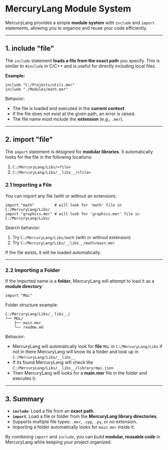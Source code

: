 # MercuryLang Module System

MercuryLang provides a simple **module system** with `include` and `import` statements, allowing you to organize and reuse your code efficiently.

---

## 1. include "file"

The `include` statement **loads a file from the exact path** you specify.
This is similar to `#include` in C/C++ and is useful for directly including local files.

**Example:**

```mercury
include "C:/Projects/utils.mer"
include "./Modules/math.mer"
```

Behavior:

* The file is loaded and executed in the **current context**.
* If the file does not exist at the given path, an error is raised.
* The file name must include the **extension** (e.g., `.mer`).

---

## 2. import "file"

The `import` statement is designed for **modular libraries**.
It automatically looks for the file in the following locations:

1. `C:/MercuryLang/Libs/<file>`
2. `C:/MercuryLang/Libs/__libs__/<file>`

### 2.1 Importing a File

You can import any file (with or without an extension):

```mercury
import "math"         # will look for 'math' file in C:/MercuryLang/Libs/
import "graphics.mer" # will look for 'graphics.mer' file in C:/MercuryLang/Libs/
```

Search behavior:

1. Try `C:/MercuryLang/Libs/math` (with or without extension)
2. Try `C:/MercuryLang/Libs/__libs__/math/main.mer`

If the file exists, it will be loaded automatically.

---

### 2.2 Importing a Folder

If the imported name is a **folder**, MercuryLang will attempt to load it as a **module directory**:

```mercury
import "MGL"
```

Folder structure example:

```
C:/MercuryLang/Libs/__libs__/
└── MGL/
    ├── main.mer
    └── readme.md
```

Behavior:

* MercuryLang will automatically look for **file** `MGL` in `C:/MercuryLang/Libs` if not in there MercuryLang will know its a folder and look up in `C:/MercuryLang/Libs/__libs__`
* If its found MercuryLang will check the `C:/MercuryLang/Libs/__libs__/library/mpi.json`
* Then MercuryLang will looks for a **main.mer** file in the folder and executes it.

---

## 3. Summary

* **`include`**: Load a file from an **exact path**.
* **`import`**: Load a file or folder from the **MercuryLang library directories**.
* Supports multiple file types: `.mer`, `.cpp`, `.py`, or no extension.
* Importing a folder automatically looks for `main.mer` inside it.

By combining `import` and `include`, you can build **modular, reusable code** in MercuryLang while keeping your project organized.